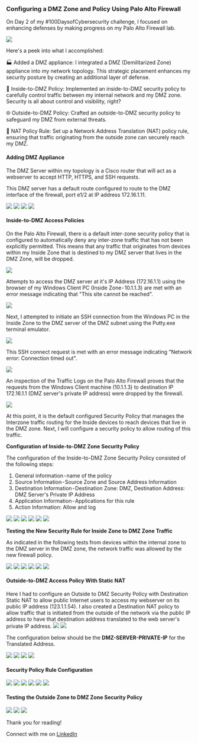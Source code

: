### Configuring a DMZ Zone and Policy Using Palo Alto Firewall

On Day 2 of my #100DaysofCybersecurity challenge, I focused on enhancing defenses by making progress on my Palo Alto Firewall lab.  

<img src ="/assets/images/Palo Alto Lab topology.png">

Here's a peek into what I accomplished:

🏭 Added a DMZ appliance: I integrated a DMZ (Demilitarized Zone) appliance into my network topology. This strategic placement enhances my security posture by creating an additional layer of defense.

🚧 Inside-to-DMZ Policy: Implemented an inside-to-DMZ security policy to carefully control traffic between my internal network and my DMZ zone. Security is all about control and visibility, right?

🌐 Outside-to-DMZ Policy: Crafted an outside-to-DMZ security policy to safeguard my DMZ from external threats.

🔁 NAT Policy Rule: Set up a Network Address Translation (NAT) policy rule, ensuring that traffic originating from the outside zone can securely reach my DMZ.

<h4> Adding DMZ Appliance</h4>
The DMZ Server within my topology is a Cisco router that will act as a webserver to accept HTTP, HTTPS, and SSH requests. 

This DMZ server has a default route configured to route to the DMZ interface of the firewall, port e1/2 at IP address 172.16.1.11.

<img src="/assets/images/DMZ Appliance 1.png">

<img src="/assets/images/DMZ Appliance 2.png">

<img src="/assets/images/DMZ Appliance 3.png">

<img src="/assets/images/DMZ Appliance 4.png">



<h4> Inside-to-DMZ Access Policies </h4>

On the Palo Alto Firewall, there is a default inter-zone security policy that is configured to automatically deny any inter-zone traffic that has not been explicitly permitted. This means that any traffic that originates from devices within my Inside Zone that is destined to my DMZ server that lives in the DMZ Zone, will be dropped.

<img src="/assets/images/Access Denied Interzone.png">


Attempts to access the DMZ server at it's IP Address (172.16.1.1) using the browser of my Windows Client PC (Inside Zone - 10.1.1.3) are met with an error message indicating that "This site cannot be reached".


<img src="/assets/images/Access Denied Win Client.png">

Next, I attempted to initiate an SSH connection from the Windows PC in the Inside Zone to the DMZ server of the DMZ subnet using the Putty.exe terminal emulator.

<img src="/assets/images/SSH Denied 1 Windows Client.png">

This SSH connect request is met with an error message indicating "Network error: Connection timed out".

<img src="/assets/images/Access Denied Win Client 2.png">

An inspection of the Traffic Logs on the Palo Alto Firewall proves that the requests from the Windows Client machine (10.1.1.3) to destination IP 172.16.1.1 (DMZ server's private IP address) were dropped by the firewall.

<img src="/assets/images/Access Denied Win Client Traffic Logs.png">


At this point, it is the default configured Security Policy that manages the Interzone traffic routing for the Inside devices to reach devices that live in the DMZ zone. Next, I will configure a security policy to allow routing of this traffic.

<b> Configuration of Inside-to-DMZ Zone Security Policy </b>

The configuration of the Inside-to-DMZ Zone Security Policy consisted of the following steps:

<ol>
<li>  General information - name of the policy </li>
<li>  Source Information - Source Zone and Source Address Information </li>
<li>  Destination Information - Destination Zone: DMZ, Destination Address: DMZ Server's Private IP Address </li>
<li>  Application Information - Applications for this rule </li>
<li>  Action Information: Allow and log </li>

</ol>

<img src="/assets/images/Inside-to-DMZ 1.png">
<img src="/assets/images/Inside-to-DMZ 2.png">
<img src="/assets/images/Inside-to-DMZ 3.png">
<img src="/assets/images/Inside-to-DMZ 4.png">
<img src="/assets/images/Inside-to-DMZ 5.png">
<img src="/assets/images/Inside-to-DMZ 6.png">


<b> Testing the New Security Rule for Inside Zone to DMZ Zone Traffic </b>

As indicated in the following tests from devices within the internal zone to the DMZ server in the DMZ zone, the network traffic was allowed by the new firewall policy. 

<img src="/assets/images/Testing Inside to DMZ 1.png">
<img src="/assets/images/Testing Inside to DMZ 2.png">
<img src="/assets/images/Testing Inside to DMZ 3.png">
<img src="/assets/images/Testing Inside to DMZ 4.png">
<img src="/assets/images/Testing Inside to DMZ 5.png">
<img src="/assets/images/Testing Inside to DMZ 6.png">

<h4> Outside-to-DMZ Access Policy With Static NAT </h4>
Here I had to configure an Outside to DMZ Security Policy with Destination Static NAT to allow public Internet users to access my webserver on its public IP address (123.1.1.54). I also created a Destination NAT policy to allow traffic that is initiated from the outside of the network via the public IP address to have that destination address translated to the web server's private IP address.

<img src="/assets/images/Outside to DMZ 1.png">
<img src="/assets/images/Outside to DMZ 2.png">

The configuration below should be the <b>DMZ-SERVER-PRIVATE-IP</b> for the Translated Address.

<img src="/assets/images/Outside to DMZ 3.png">
<img src="/assets/images/Outside to DMZ 4.png">
<img src="/assets/images/Outside to DMZ 5.png">
<img src="/assets/images/Outside to DMZ 6.png">

<h4> Security Policy Rule Configuration </h4>

<img src="/assets/images/Outside to DMZ 7.png">
<Missing image — The Security Policy Rule Source Configuration will allow ALL IP addresses from the public Internet. >

<img src="/assets/images/Outside to DMZ 8.png">
<img src="/assets/images/Outside to DMZ 9.png">
<img src="/assets/images/Outside to DMZ 10.png">
<img src="/assets/images/Outside to DMZ 11.png">
<img src="/assets/images/Outside to DMZ 12.png">

<h4> Testing the Outside Zone to DMZ Zone Security Policy </h4>

<img src="/assets/images/Outside to DMZ 13.png">
<img src="/assets/images/Outside to DMZ 14.png">
<img src="/assets/images/Outside to DMZ 15.png">

Thank you for reading!

Connect with me on <a href="https://www.linkedin.com/in/nishaprudhomme/">LinkedIn </a>







